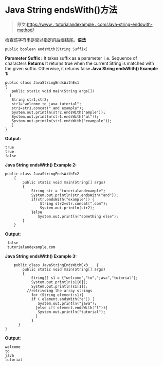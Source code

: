 # Java String endsWith()方法

> 原文:[https://www . tutorialandexample . com/Java-string-endswith-method/](https://www.tutorialandexample.com/java-string-endswith-method/)

检查该字符串是否以指定的后缀结尾。**语法**

```
public boolean endsWith(String Suffix)
```

**Parameter** **Suffix :** It takes suffix as a parameter  i.e. Sequence of characters **Returns** It returns true when the current String is matched with the given suffix. Otherwise, it returns false **Java String endsWith() Example 1:**

```
public class JavaStringEndsWithEx1
{ 
   public static void main(String args[])
  { 
   String str1,str2;
   str1="welcome to java tutorial";
   str2=str1.concat(" and example");
   System.out.println(str2.endsWith("ample"));
   System.out.println(str1.endsWith("al"));
   System.out.println(str1.endsWith("exampale"));
   }  
}
```

**Output:**

```
true
true
false
```

**Java String endsWith() Example 2:**

```
public class JavaStringEndsWithEx2
    { 
        public static void main(String[] args)
        { 
            String str = "tutorialandexample";
            System.out.println(str.endsWith("and")); 
            if(str.endsWith("example")) { 
                String str2=str.concat(".com");
                System.out.println(str2);
            }else
               System.out.println("something else"); 
        } 
    }
```

**Output:**

```
 false
 tutorialandexample.com
```

**Java String endsWith() Example 3:**

```
    public class JavaStringEndsWithEx3    { 
        public static void main(String[] args)
        {
            String[] s1 = {"welcome","to","java","tutorial"};
            System.out.println(s1[0]);
            System.out.println(s1[1]);
          //retriveing the array strings
            for (String element:s1){
            if ( element.endsWith("a")) {
               System.out.println("java");
              }else if( element.endsWith("l")){
               System.out.println("tutorial"); 
              }
            } 
      }
}

```

**Output:**

```
welcome
to
java
tutorial
```